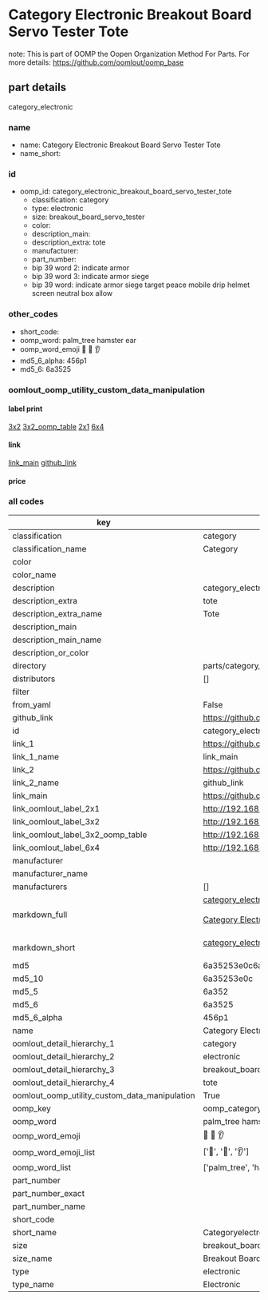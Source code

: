 # Category Electronic Breakout Board Servo Tester Tote  

note: This is part of OOMP the Oopen Organization Method For Parts. For more details: https://github.com/oomlout/oomp_base

##  part details



category_electronic

### name
* name: Category Electronic Breakout Board Servo Tester Tote
* name_short: 
### id
* oomp_id: category_electronic_breakout_board_servo_tester_tote
  * classification: category
  * type: electronic
  * size: breakout_board_servo_tester
  * color: 
  * description_main: 
  * description_extra: tote
  * manufacturer: 
  * part_number: 
  * bip 39 word 2: indicate armor
  * bip 39 word 3: indicate armor siege
  * bip 39 word: indicate armor siege target peace mobile drip helmet screen neutral box allow

### other_codes
* short_code: 
* oomp_word: palm_tree hamster ear
* oomp_word_emoji :palm_tree: :hamster: :ear:
* md5_6_alpha: 456p1
* md5_6: 6a3525






### oomlout_oomp_utility_custom_data_manipulation
#### label print
[3x2](http://192.168.1.245:1112/?label=oomp%20456p1)
[3x2_oomp_table](http://192.168.1.107:1112/?label=oomp%20456p1)
[2x1](http://192.168.1.242:1112/?label=oomp%20456p1)
[6x4](http://192.168.1.55:1112/?label=oomp%20456p1)    

#### link

[link_main](https://github.com/oomlout/oomlout_oomp_current_version_messy/tree/main/parts/category_electronic_breakout_board_servo_tester_tote) [github_link](https://github.com/oomlout/oomlout_oomp_part_src/tree/main/parts/category_electronic_breakout_board_servo_tester_tote)                             

#### price







### all codes 
| key | value |  
| --- | --- |  
| classification | category |  
| classification_name | Category |  
| color |  |  
| color_name |  |  
| description | category_electronic |  
| description_extra | tote |  
| description_extra_name | Tote |  
| description_main |  |  
| description_main_name |  |  
| description_or_color |   |  
| directory | parts/category_electronic_breakout_board_servo_tester_tote |  
| distributors | [] |  
| filter |  |  
| from_yaml | False |  
| github_link | https://github.com/oomlout/oomlout_oomp_part_src/tree/main/parts/category_electronic_breakout_board_servo_tester_tote |  
| id | category_electronic_breakout_board_servo_tester_tote |  
| link_1 | https://github.com/oomlout/oomlout_oomp_current_version_messy/tree/main/parts/category_electronic_breakout_board_servo_tester_tote |  
| link_1_name | link_main |  
| link_2 | https://github.com/oomlout/oomlout_oomp_part_src/tree/main/parts/category_electronic_breakout_board_servo_tester_tote |  
| link_2_name | github_link |  
| link_main | https://github.com/oomlout/oomlout_oomp_current_version_messy/tree/main/parts/category_electronic_breakout_board_servo_tester_tote |  
| link_oomlout_label_2x1 | http://192.168.1.242:1112/?label=oomp%20456p1 |  
| link_oomlout_label_3x2 | http://192.168.1.245:1112/?label=oomp%20456p1 |  
| link_oomlout_label_3x2_oomp_table | http://192.168.1.107:1112/?label=oomp%20456p1 |  
| link_oomlout_label_6x4 | http://192.168.1.55:1112/?label=oomp%20456p1 |  
| manufacturer |  |  
| manufacturer_name |  |  
| manufacturers | [] |  
| markdown_full | [category_electronic_breakout_board_servo_tester_tote](https://github.com/oomlout/oomlout_oomp_current_version_messy/tree/main/parts/category_electronic_breakout_board_servo_tester_tote)<br>[](https://github.com/oomlout/oomlout_oomp_current_version_messy/tree/main/parts/category_electronic_breakout_board_servo_tester_tote)<br>[Category Electronic Breakout Board Servo Tester Tote](https://github.com/oomlout/oomlout_oomp_current_version_messy/tree/main/parts/category_electronic_breakout_board_servo_tester_tote)<br><br> |  
| markdown_short | [category_electronic_breakout_board_servo_tester_tote](https://github.com/oomlout/oomlout_oomp_current_version_messy/tree/main/parts/category_electronic_breakout_board_servo_tester_tote)<br><br> |  
| md5 | 6a35253e0c6ae86639d0eddf9002fb97 |  
| md5_10 | 6a35253e0c |  
| md5_5 | 6a352 |  
| md5_6 | 6a3525 |  
| md5_6_alpha | 456p1 |  
| name | Category Electronic Breakout Board Servo Tester Tote |  
| oomlout_detail_hierarchy_1 | category |  
| oomlout_detail_hierarchy_2 | electronic |  
| oomlout_detail_hierarchy_3 | breakout_board_servo_tester |  
| oomlout_detail_hierarchy_4 | tote |  
| oomlout_oomp_utility_custom_data_manipulation | True |  
| oomp_key | oomp_category_electronic_breakout_board_servo_tester_tote |  
| oomp_word | palm_tree hamster ear |  
| oomp_word_emoji | :palm_tree: :hamster: :ear: |  
| oomp_word_emoji_list | [':palm_tree:', ':hamster:', ':ear:'] |  
| oomp_word_list | ['palm_tree', 'hamster', 'ear'] |  
| part_number |  |  
| part_number_exact |  |  
| part_number_name |  |  
| short_code |  |  
| short_name | Categoryelectronic |  
| size | breakout_board_servo_tester |  
| size_name | Breakout Board Servo Tester |  
| type | electronic |  
| type_name | Electronic |  
